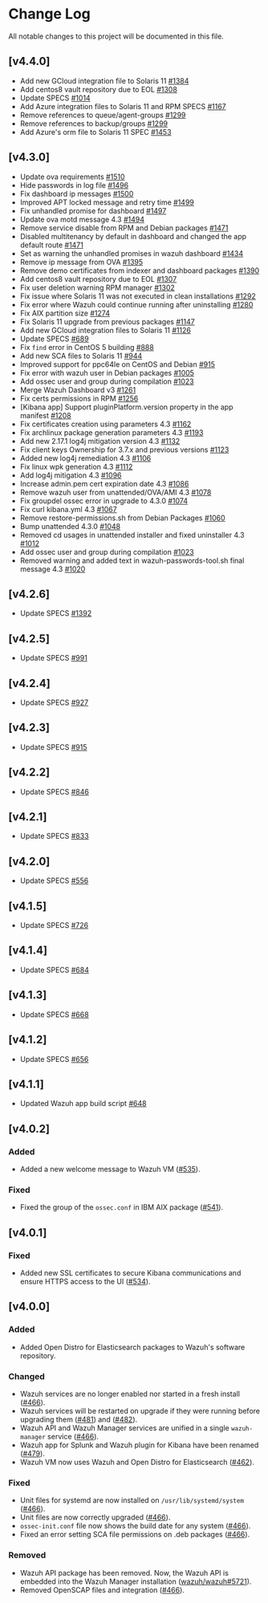 # Change Log
All notable changes to this project will be documented in this file.


## [v4.4.0]

- Add new GCloud integration file to Solaris 11 [#1384](https://github.com/wazuh/wazuh-packages/pull/1384)
- Add centos8 vault repository due to EOL [#1308](https://github.com/wazuh/wazuh-packages/pull/1308)
- Update SPECS [#1014](https://github.com/wazuh/wazuh-packages/pull/1014)
- Add Azure integration files to Solaris 11 and RPM SPECS [#1167](https://github.com/wazuh/wazuh-packages/pull/1167)
- Remove references to queue/agent-groups [#1299](https://github.com/wazuh/wazuh-packages/pull/1299)
- Remove references to backup/groups [#1299](https://github.com/wazuh/wazuh-packages/pull/1299)
- Add Azure's orm file to Solaris 11 SPEC [#1453](https://github.com/wazuh/wazuh-packages/pull/1453)

## [v4.3.0]

- Update ova requirements [#1510](https://github.com/wazuh/wazuh-packages/pull/1510)
- Hide passwords in log file [#1496](https://github.com/wazuh/wazuh-packages/pull/1496)
- Fix dashboard ip messages [#1500](https://github.com/wazuh/wazuh-packages/pull/1500)
- Improved APT locked message and retry time [#1499](https://github.com/wazuh/wazuh-packages/pull/1499)
- Fix unhandled promise for dashboard [#1497](https://github.com/wazuh/wazuh-packages/pull/1497)
- Update ova motd message 4.3 [#1494](https://github.com/wazuh/wazuh-packages/pull/1494)
- Remove service disable from RPM and Debian packages [#1471](https://github.com/wazuh/wazuh-packages/pull/1480)
- Disabled multitenancy by default in dashboard and changed the app default route [#1471](https://github.com/wazuh/wazuh-packages/pull/1471)
- Set as warning the unhandled promises in wazuh dashboard [#1434](https://github.com/wazuh/wazuh-packages/pull/1434/)
- Remove ip message from OVA [#1395](https://github.com/wazuh/wazuh-packages/pull/1395)
- Remove demo certificates from indexer and dashboard packages [#1390](https://github.com/wazuh/wazuh-packages/pull/1390)
- Add centos8 vault repository due to EOL [#1307](https://github.com/wazuh/wazuh-packages/pull/1307)
- Fix user deletion warning RPM manager [#1302](https://github.com/wazuh/wazuh-packages/pull/1302)
- Fix issue where Solaris 11 was not executed in clean installations [#1292](https://github.com/wazuh/wazuh-packages/pull/1292)
- Fix error where Wazuh could continue running after uninstalling [#1280](https://github.com/wazuh/wazuh-packages/pull/1280)
- Fix AIX partition size [#1274](https://github.com/wazuh/wazuh-packages/pull/1274)
- Fix Solaris 11 upgrade from previous packages [#1147](https://github.com/wazuh/wazuh-packages/pull/1147)
- Add new GCloud integration files to Solaris 11 [#1126](https://github.com/wazuh/wazuh-packages/pull/1126)
- Update SPECS [#689](https://github.com/wazuh/wazuh-packages/pull/689)
- Fix `find` error in CentOS 5 building [#888](https://github.com/wazuh/wazuh-packages/pull/888)
- Add new SCA files to Solaris 11 [#944](https://github.com/wazuh/wazuh-packages/pull/944)
- Improved support for ppc64le on CentOS and Debian [#915](https://github.com/wazuh/wazuh-packages/pull/975)
- Fix error with wazuh user in Debian packages [#1005](https://github.com/wazuh/wazuh-packages/pull/1005)
- Add ossec user and group during compilation [#1023](https://github.com/wazuh/wazuh-packages/pull/1023)
- Merge Wazuh Dashboard v3 [#1261](https://github.com/wazuh/wazuh-packages/pull/1261)
- Fix certs permissions in RPM [#1256](https://github.com/wazuh/wazuh-packages/pull/1256)
- [Kibana app] Support pluginPlatform.version property in the app manifest [#1208](https://github.com/wazuh/wazuh-packages/pull/1208)
- Fix certificates creation using parameters 4.3 [#1162](https://github.com/wazuh/wazuh-packages/pull/1162)
- Fix archlinux package generation parameters 4.3 [#1193](https://github.com/wazuh/wazuh-packages/pull/1193)
- Add new 2.17.1 log4j mitigation version 4.3 [#1132](https://github.com/wazuh/wazuh-packages/pull/1132)
- Fix client keys Ownership for 3.7.x and previous versions [#1123](https://github.com/wazuh/wazuh-packages/pull/1123)
- Added new log4j remediation 4.3 [#1106](https://github.com/wazuh/wazuh-packages/pull/1106)
- Fix linux wpk generation 4.3 [#1112](https://github.com/wazuh/wazuh-packages/pull/1112)
- Add log4j mitigation 4.3 [#1096](https://github.com/wazuh/wazuh-packages/pull/1096)
- Increase admin.pem cert expiration date 4.3 [#1086](https://github.com/wazuh/wazuh-packages/pull/1086)
- Remove wazuh user from unattended/OVA/AMI 4.3 [#1078](https://github.com/wazuh/wazuh-packages/pull/1078)
- Fix groupdel ossec error in upgrade to 4.3.0 [#1074](https://github.com/wazuh/wazuh-packages/pull/1074)
- Fix curl kibana.yml 4.3 [#1067](https://github.com/wazuh/wazuh-packages/pull/1067)
- Remove restore-permissions.sh from Debian Packages [#1060](https://github.com/wazuh/wazuh-packages/pull/1060)
- Bump unattended 4.3.0 [#1048](https://github.com/wazuh/wazuh-packages/pull/1048)
- Removed cd usages in unattended installer and fixed uninstaller 4.3 [#1012](https://github.com/wazuh/wazuh-packages/pull/1012)
- Add ossec user and group during compilation [#1023](https://github.com/wazuh/wazuh-packages/pull/1023)
- Removed warning and added text in wazuh-passwords-tool.sh final message 4.3 [#1020](https://github.com/wazuh/wazuh-packages/pull/1020)

## [v4.2.6]

- Update SPECS [#1392](https://github.com/wazuh/wazuh-packages/pull/1392)
## [v4.2.5]

- Update SPECS [#991](https://github.com/wazuh/wazuh-packages/pull/991)

## [v4.2.4]

- Update SPECS [#927](https://github.com/wazuh/wazuh-packages/pull/927)

## [v4.2.3]

- Update SPECS [#915](https://github.com/wazuh/wazuh-packages/pull/915)


## [v4.2.2]

- Update SPECS [#846](https://github.com/wazuh/wazuh-packages/pull/846)

## [v4.2.1]

- Update SPECS [#833](https://github.com/wazuh/wazuh-packages/pull/833)

## [v4.2.0]

- Update SPECS [#556](https://github.com/wazuh/wazuh-packages/pull/556)

## [v4.1.5]

- Update SPECS [#726](https://github.com/wazuh/wazuh-packages/pull/726)

## [v4.1.4]

- Update SPECS [#684](https://github.com/wazuh/wazuh-packages/pull/684)

## [v4.1.3]

- Update SPECS [#668](https://github.com/wazuh/wazuh-packages/pull/668)

## [v4.1.2]

- Update SPECS [#656](https://github.com/wazuh/wazuh-packages/pull/656)

## [v4.1.1]

- Updated Wazuh app build script [#648](https://github.com/wazuh/wazuh-packages/pull/648)

## [v4.0.2]

### Added

- Added a new welcome message to Wazuh VM ([#535](https://github.com/wazuh/wazuh-packages/pull/535)).

### Fixed

- Fixed the group of the `ossec.conf` in IBM AIX package ([#541](https://github.com/wazuh/wazuh-packages/pull/541)).

## [v4.0.1]

### Fixed

- Added new SSL certificates to secure Kibana communications and ensure HTTPS access to the UI ([#534](https://github.com/wazuh/wazuh-packages/pull/534)).

## [v4.0.0]

### Added

- Added Open Distro for Elasticsearch packages to Wazuh's software repository.

### Changed

- Wazuh services are no longer enabled nor started in a fresh install ([#466](https://github.com/wazuh/wazuh-packages/pull/466)).
- Wazuh services will be restarted on upgrade if they were running before upgrading them ([#481](https://github.com/wazuh/wazuh-packages/pull/481)) and ([#482](https://github.com/wazuh/wazuh-packages/pull/482)).
- Wazuh API and Wazuh Manager services are unified in a single `wazuh-manager` service ([#466](https://github.com/wazuh/wazuh-packages/pull/466)).
- Wazuh app for Splunk and Wazuh plugin for Kibana have been renamed ([#479](https://github.com/wazuh/wazuh-packages/pull/479)).
- Wazuh VM now uses Wazuh and Open Distro for Elasticsearch ([#462](https://github.com/wazuh/wazuh-packages/pull/462)).

### Fixed

- Unit files for systemd are now installed on `/usr/lib/systemd/system` ([#466](https://github.com/wazuh/wazuh-packages/pull/466)).
- Unit files are now correctly upgraded ([#466](https://github.com/wazuh/wazuh-packages/pull/466)).
- `ossec-init.conf` file now shows the build date for any system ([#466](https://github.com/wazuh/wazuh-packages/pull/466)).
- Fixed an error setting SCA file permissions on .deb packages ([#466](https://github.com/wazuh/wazuh-packages/pull/466)).

### Removed

- Wazuh API package has been removed. Now, the Wazuh API is embedded into the Wazuh Manager installation ([wazuh/wazuh#5721](https://github.com/wazuh/wazuh/pull/5721)).
- Removed OpenSCAP files and integration ([#466](https://github.com/wazuh/wazuh-packages/pull/466)).
